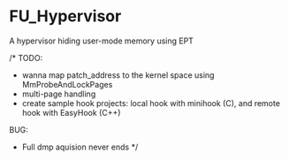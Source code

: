 # FU_Hypervisor
A hypervisor hiding user-mode memory using EPT



/*
TODO:
- wanna map patch_address to the kernel space using MmProbeAndLockPages
- multi-page handling
- create sample hook projects: local hook with minihook (C), and remote hook 
    with EasyHook (C++)

BUG:
- Full dmp aquision never ends
*/

